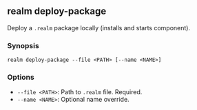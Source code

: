 ## realm deploy-package

Deploy a `.realm` package locally (installs and starts component).

### Synopsis

```
realm deploy-package --file <PATH> [--name <NAME>]
```

### Options

- `--file <PATH>`: Path to `.realm` file. Required.
- `--name <NAME>`: Optional name override.


